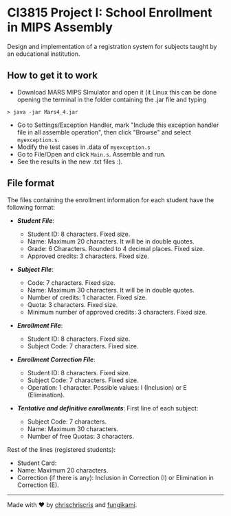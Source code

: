 # CI3815 Project I: School Enrollment in MIPS Assembly

Design and implementation of a registration system for subjects taught by an educational institution.

## How to get it to work

+ Download MARS MIPS SImulator and open it (it Linux this can be done opening the terminal in the folder containing the .jar file and typing
```
> java -jar Mars4_4.jar
```

+ Go to Settings/Exception Handler, mark "Include this exception handler file in all assemble operation", then click "Browse" and select `myexception.s`.
+ Modify the test cases in .data of `myexception.s`
+ Go to File/Open and click `Main.s`. Assemble and run.
+ See the results in the new .txt files :).

## File format 

The files containing the enrollment information for each student have the following format:

+ ***Student File***:
  - Student ID: 8 characters. Fixed size.
  - Name: Maximum 20 characters. It will be in double quotes.
  - Grade: 6 Characters. Rounded to 4 decimal places. Fixed size.
  - Approved credits: 3 characters. Fixed size.
  
+ ***Subject File***:
  - Code: 7 characters. Fixed size.
  - Name: Maximum 30 characters. It will be in double quotes.
  - Number of credits: 1 character. Fixed size.
  - Quota: 3 characters. Fixed size.
  - Minimum number of approved credits: 3 characters. Fixed size.

+ ***Enrollment File***:
  - Student ID: 8 characters. Fixed size.
  - Subject Code: 7 characters. Fixed size.

+ ***Enrollment Correction File***:
  - Student ID: 8 characters. Fixed size.
  - Subject Code: 7 characters. Fixed size.
  - Operation: 1 character. Possible values: I (Inclusion) or E (Elimination).

+ ***Tentative and definitive enrollments***:
First line of each subject:
  - Subject Code: 7 characters.
  - Name: Maximum 30 characters.
  - Number of free Quotas: 3 characters.

Rest of the lines (registered students):
  - Student Card:
  - Name: Maximum 20 characters.
  - Correction (if there is any): Inclusion in Correction (I) or Elimination in Correction (E).

---

Made with ❤ by [chrischriscris](https://github.com/chrischriscris/) and [fungikami](https://github.com/fungikami/).
